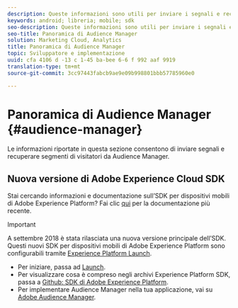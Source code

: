 ```yaml
---
description: Queste informazioni sono utili per inviare i segnali e recuperare i segmenti dei visitatori da Audience Manager.
keywords: android; libreria; mobile; sdk
seo-description: Queste informazioni sono utili per inviare i segnali e recuperare i segmenti dei visitatori da Audience Manager.
seo-title: Panoramica di Audience Manager
solution: Marketing Cloud, Analytics
title: Panoramica di Audience Manager
topic: Sviluppatore e implementazione
uuid: cfa 4106 d -13 c 1-45 ba-bee 6-6 f 992 aaf 9919
translation-type: tm+mt
source-git-commit: 3cc97443fabcb9ae9e09b998801bbb57785960e0

---
```



# Panoramica di Audience Manager {#audience-manager}

Le informazioni riportate in questa sezione consentono di inviare segnali e recuperare segmenti di visitatori da Audience Manager.

## Nuova versione di Adobe Experience Cloud SDK

Stai cercando informazioni e documentazione sull’SDK per dispositivi mobili di Adobe Experience Platform? Fai clic [qui](https://aep-sdks.gitbook.io/docs/) per la documentazione più recente.

>[!IMPORTANT]
>
>A settembre 2018 è stata rilasciata una nuova versione principale dell’SDK. Questi nuovi SDK per dispositivi mobili di Adobe Experience Platform sono configurabili tramite [Experience Platform Launch](https://www.adobe.com/experience-platform/launch.html).

* Per iniziare, passa ad [Launch](https://launch.adobe.com/).
* Per visualizzare cosa è compreso negli archivi Experience Platform SDK, passa a [Github: SDK di Adobe Experience Platform](https://github.com/Adobe-Marketing-Cloud/acp-sdks).
* Per implementare Audience Manager nella tua applicazione, vai su [Adobe Audience Manager](https://aep-sdks.gitbook.io/docs/using-mobile-extensions/adobe-audience-manager).
